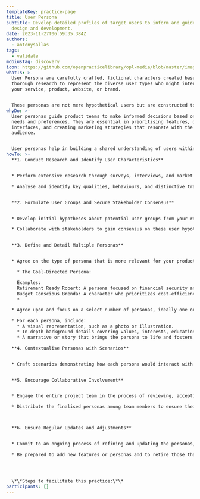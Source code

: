 ```yaml
---
templateKey: practice-page
title: User Persona
subtitle: Develop detailed profiles of target users to inform and guide product
  design and development.
date: 2023-11-27T06:59:35.384Z
authors:
  - antonysallas
tags:
  - validate
mobiusTag: discovery
icon: https://github.com/openpracticelibrary/opl-media/blob/master/images/Needs%20an%20Image.png?raw=true
whatIs: >-
  U﻿ser Persona are carefully crafted, fictional characters created based on
  thorough research to r﻿epresent the diverse user types who might interact with
  your service, product, website, or brand.


  These personas are not mere hypothetical users but are constructed to represent key traits of large segments of your audience, including demographics, behaviour patterns, motivations, and goals.
whyDo: >-
  User personas guide product teams to make informed decisions based on user
  needs and preferences. They are essential in prioritising features, designing
  interfaces, and creating marketing strategies that resonate with the target
  audience.


  User personas help in building a shared understanding of users within the team and avoid design based on assumptions or personal biases.
howTo: >-
  **1. Conduct Research and Identify User Characteristics**


  * Perform extensive research through surveys, interviews, and market analysis to gather detailed information about target users.

  * Analyse and identify key qualities, behaviours, and distinctive traits among user segments


  **2. Formulate User Groups and Secure Stakeholder Consensus**


  * Develop initial hypotheses about potential user groups from your research findings.

  * Collaborate with stakeholders to gain consensus on these user hypotheses and the overall direction for persona development.


  **3. Define and Detail Multiple Personas**


  *﻿ Agree on the type of persona that is more relevant for your product and scenario. Some widely used persona types include:

   ﻿ * The Goal-Directed Persona:

    Examples:
    Retirement Ready Robert: A persona focused on financial security and retirement planning.
    Budget Conscious Brenda: A character who prioritizes cost-efficiency and budget-friendly solutions.
   ﻿ * 

  * Agree upon and focus on a select number of personas, ideally one or two key ones, while acknowledging others.

  * For each persona, include:
    * A visual representation, such as a photo or illustration.
    * In-depth background details covering values, interests, education, lifestyle, needs, attitudes, desires, limitations, goals, and behaviour patterns.
    * A narrative or story that brings the persona to life and fosters empathy.

  **4. Contextualise Personas with Scenarios**


  * Craft scenarios demonstrating how each persona would interact with your product, emphasising their specific problems, needs, and use cases.


  **5. Encourage Collaborative Involvement**


  * Engage the entire project team in the process of reviewing, accepting, and providing feedback on the personas.

  * Distribute the finalised personas among team members to ensure their integration into project workflows and decision-making.



  **6. Ensure Regular Updates and Adjustments**


  * Commit to an ongoing process of refining and updating the personas, incorporating new insights and evolving market trends.

  * Be prepared to add new features or personas and to retire those that become less relevant over time.




  \*\*Steps to facilitate this practice:\*\*
participants: []
---
```

